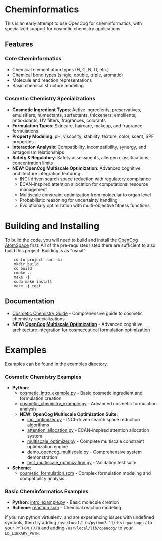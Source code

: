 Cheminformatics
===============

This is an early attempt to use OpenCog for cheminformatics, with specialized support for cosmetic chemistry applications.

## Features

### Core Cheminformatics
- Chemical element atom types (H, C, N, O, etc.)
- Chemical bond types (single, double, triple, aromatic)
- Molecule and reaction representations
- Basic chemical structure modeling

### Cosmetic Chemistry Specializations
- **Cosmetic Ingredient Types**: Active ingredients, preservatives, emulsifiers, humectants, surfactants, thickeners, emollients, antioxidants, UV filters, fragrances, colorants
- **Formulation Types**: Skincare, haircare, makeup, and fragrance formulations
- **Property Modeling**: pH, viscosity, stability, texture, color, scent, SPF properties
- **Interaction Analysis**: Compatibility, incompatibility, synergy, and antagonism relationships
- **Safety & Regulatory**: Safety assessments, allergen classifications, concentration limits
- **NEW: OpenCog Multiscale Optimization**: Advanced cognitive architecture integration featuring:
  - INCI-driven search space reduction with regulatory compliance
  - ECAN-inspired attention allocation for computational resource management
  - Multiscale constraint optimization from molecular to organ level
  - Probabilistic reasoning for uncertainty handling
  - Evolutionary optimization with multi-objective fitness functions

Building and Installing
=======================
To build the code, you will need to build and install the
[OpenCog AtomSpace](https://github.com/opencog/atomspace) first.
All of the pre-requistes listed there are sufficient to also build
this project. Building is as "usual":
```
    cd to project root dir
    mkdir build
    cd build
    cmake ..
    make -j
    sudo make install
    make -j test
```

## Documentation

- [Cosmetic Chemistry Guide](docs/COSMETIC_CHEMISTRY.md) - Comprehensive guide to cosmetic chemistry specializations
- **NEW: [OpenCog Multiscale Optimization](docs/OPENCOG_MULTISCALE_OPTIMIZATION.md)** - Advanced cognitive architecture integration for cosmeceutical formulation optimization

Examples
========
Examples can be found in the [examples](examples) directory.

### Cosmetic Chemistry Examples
- **Python**: 
  - [cosmetic_intro_example.py](examples/python/cosmetic_intro_example.py) - Basic cosmetic ingredient and formulation creation
  - [cosmetic_chemistry_example.py](examples/python/cosmetic_chemistry_example.py) - Advanced cosmetic formulation analysis
  - **NEW: OpenCog Multiscale Optimization Suite:**
    - [inci_optimizer.py](examples/python/inci_optimizer.py) - INCI-driven search space reduction algorithms
    - [attention_allocation.py](examples/python/attention_allocation.py) - ECAN-inspired attention allocation system
    - [multiscale_optimizer.py](examples/python/multiscale_optimizer.py) - Complete multiscale constraint optimization engine
    - [demo_opencog_multiscale.py](examples/python/demo_opencog_multiscale.py) - Comprehensive system demonstration
    - [test_multiscale_optimization.py](examples/python/test_multiscale_optimization.py) - Validation test suite
- **Scheme**: 
  - [cosmetic_formulation.scm](examples/scheme/cosmetic_formulation.scm) - Complex formulation modeling and compatibility analysis

### Basic Cheminformatics Examples  
- **Python**: [intro_example.py](examples/python/intro_example.py) - Basic molecule creation
- **Scheme**: [reaction.scm](examples/scheme/reaction.scm) - Chemical reaction modeling

If you run python virtualenv, and are experiencing issues with undefined
symbols, then try adding `/usr/local/lib/python3.11/dist-packages/`
to your `PYTHON_PATH` and adding `/usr/local/lib/opencog/` to your
`LD_LIBRARY_PATH`.
